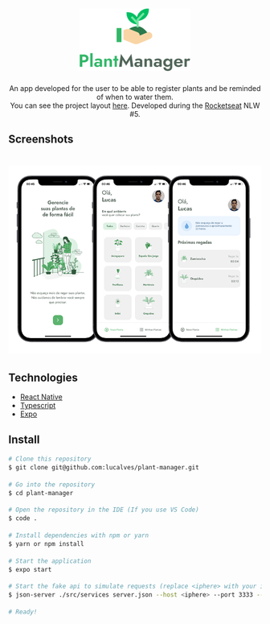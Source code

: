 <h1 align="center">
  <img alt="Plant Manager" title="Plant Manager" src=".github/logo.png" />
</h1>

<p align="center">An app developed for the user to be able to register plants and be reminded of when to water them.<br/>You can see the project layout <a href="https://www.figma.com/file/IhQRtrOZdu3TrvkPYREzOy/PlantManager/duplicate">here</a>. Developed during the <a href="http://www.rocketseat.com.br/">Rocketseat</a> NLW #5.</p>

## Screenshots

<h1 align="center">
  <img alt="Mobile Mockups" title="Mobile Mockupsr" src=".github/mobile-mockups.png" />
</h1>

## Technologies

- [React Native](https://reactnative.dev/)
- [Typescript](https://www.typescriptlang.org/)
- [Expo](https://expo.io/)

## Install

```bash
# Clone this repository
$ git clone git@github.com:lucalves/plant-manager.git

# Go into the repository
$ cd plant-manager

# Open the repository in the IDE (If you use VS Code)
$ code .

# Install dependencies with npm or yarn
$ yarn or npm install

# Start the application
$ expo start

# Start the fake api to simulate requests (replace <iphere> with your ip local address)
$ json-server ./src/services server.json --host <iphere> --port 3333 --delay 700

# Ready!
```
